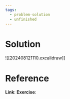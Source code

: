 ```yaml
---
tags:
  - problem-solution
  - unfinished
---
```

# Solution
![[202408121110.excalidraw]]

# Reference
**Link**:
**Exercise**: